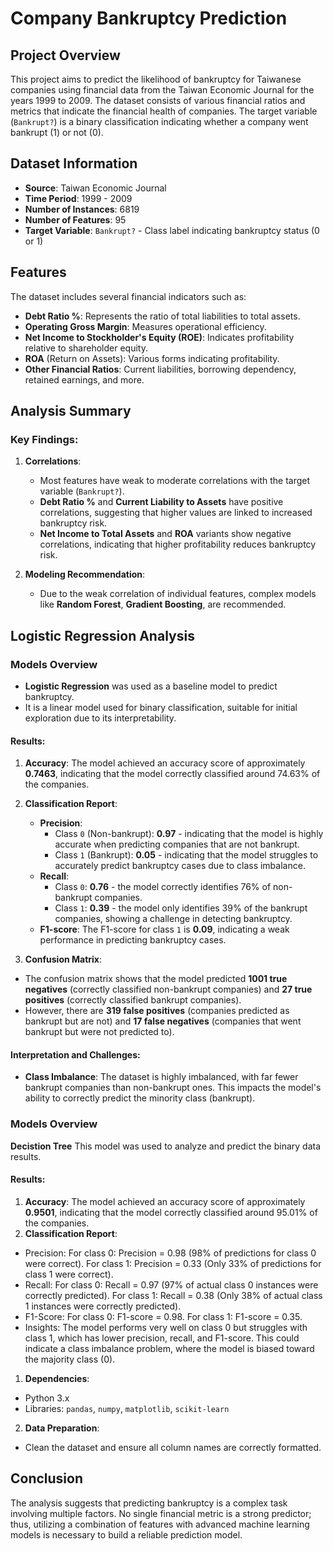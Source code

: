 #  Company Bankruptcy Prediction

## Project Overview

This project aims to predict the likelihood of bankruptcy for Taiwanese companies using financial data from the Taiwan Economic Journal for the years 1999 to 2009. The dataset consists of various financial ratios and metrics that indicate the financial health of companies. The target variable (`Bankrupt?`) is a binary classification indicating whether a company went bankrupt (1) or not (0).

## Dataset Information

- **Source**: Taiwan Economic Journal
- **Time Period**: 1999 - 2009
- **Number of Instances**: 6819
- **Number of Features**: 95
- **Target Variable**: `Bankrupt?` - Class label indicating bankruptcy status (0 or 1)

## Features

The dataset includes several financial indicators such as:
- **Debt Ratio %**: Represents the ratio of total liabilities to total assets.
- **Operating Gross Margin**: Measures operational efficiency.
- **Net Income to Stockholder's Equity (ROE)**: Indicates profitability relative to shareholder equity.
- **ROA** (Return on Assets): Various forms indicating profitability.
- **Other Financial Ratios**: Current liabilities, borrowing dependency, retained earnings, and more.

## Analysis Summary

### Key Findings:
1. **Correlations**:
    - Most features have weak to moderate correlations with the target variable (`Bankrupt?`).
    - **Debt Ratio %** and **Current Liability to Assets** have positive correlations, suggesting that higher values are linked to increased bankruptcy risk.
    - **Net Income to Total Assets** and **ROA** variants show negative correlations, indicating that higher profitability reduces bankruptcy risk.

2. **Modeling Recommendation**:
    - Due to the weak correlation of individual features, complex models like **Random Forest**, **Gradient Boosting**, are recommended. 

## Logistic Regression Analysis

### Models Overview
- **Logistic Regression** was used as a baseline model to predict bankruptcy.
- It is a linear model used for binary classification, suitable for initial exploration due to its interpretability.

#### Results:
1. **Accuracy**: The model achieved an accuracy score of approximately **0.7463**, indicating that the model correctly classified around 74.63% of the companies.
  
2. **Classification Report**:
   - **Precision**: 
     - Class `0` (Non-bankrupt): **0.97** - indicating that the model is highly accurate when predicting companies that are not bankrupt.
     - Class `1` (Bankrupt): **0.05** - indicating that the model struggles to accurately predict bankruptcy cases due to class imbalance.
   - **Recall**: 
     - Class `0`: **0.76** - the model correctly identifies 76% of non-bankrupt companies.
     - Class `1`: **0.39** - the model only identifies 39% of the bankrupt companies, showing a challenge in detecting bankruptcy.
   - **F1-score**: The F1-score for class `1` is **0.09**, indicating a weak performance in predicting bankruptcy cases.

3. **Confusion Matrix**:
- The confusion matrix shows that the model predicted **1001 true negatives** (correctly classified non-bankrupt companies) and **27 true positives** (correctly classified bankrupt companies).
- However, there are **319 false positives** (companies predicted as bankrupt but are not) and **17 false negatives** (companies that went bankrupt but were not predicted to).

#### Interpretation and Challenges:
- **Class Imbalance**: The dataset is highly imbalanced, with far fewer bankrupt companies than non-bankrupt ones. This impacts the model's ability to correctly predict the minority class (bankrupt).

### Models Overview
**Decistion Tree**
This model was used to analyze and predict the binary data results.

#### Results:
1. **Accuracy**: The model achieved an accuracy score of approximately **0.9501**, indicating that the model correctly classified around 95.01% of the companies.
2. **Classification Report**:
- Precision:
For class 0: Precision = 0.98 (98% of predictions for class 0 were correct).
For class 1: Precision = 0.33 (Only 33% of predictions for class 1 were correct).
- Recall:
For class 0: Recall = 0.97 (97% of actual class 0 instances were correctly predicted).
For class 1: Recall = 0.38 (Only 38% of actual class 1 instances were correctly predicted).
- F1-Score:
For class 0: F1-score = 0.98.
For class 1: F1-score = 0.35.
- Insights:
The model performs very well on class 0 but struggles with class 1, which has lower precision, recall, and F1-score. This could indicate a class imbalance problem, where the model is biased toward the majority class (0).


1. **Dependencies**: 
- Python 3.x
- Libraries: `pandas`, `numpy`, `matplotlib`, `scikit-learn`
2. **Data Preparation**:
- Clean the dataset and ensure all column names are correctly formatted.

## Conclusion

The analysis suggests that predicting bankruptcy is a complex task involving multiple factors. No single financial metric is a strong predictor; thus, utilizing a combination of features with advanced machine learning models is necessary to build a reliable prediction model.
